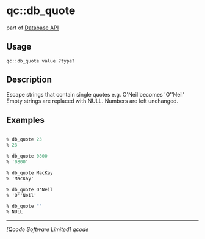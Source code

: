 qc::db_quote
============

part of [Database API](../qc/wiki/DatabaseApi)

Usage
-----
`qc::db_quote value ?type?`

Description
-----------
Escape strings that contain single quotes e.g. O'Neil becomes 'O''Neil' Empty strings are replaced with NULL. Numbers are left unchanged.

Examples
--------
```tcl

% db_quote 23
% 23

% db_quote 0800
% '0800'

% db_quote MacKay
% 'MacKay'

% db_quote O'Neil
% 'O''Neil'

% db_quote ""
% NULL

```

----------------------------------
*[Qcode Software Limited] [qcode]*

[qcode]: http://www.qcode.co.uk "Qcode Software"